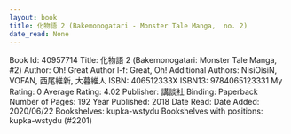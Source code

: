 ```yaml
---
layout: book
title: 化物語 2 (Bakemonogatari - Monster Tale Manga,  no. 2)
date_read: None
---
```


Book Id: 40957714
Title: 化物語 2 (Bakemonogatari: Monster Tale Manga, #2)
Author: Oh! Great
Author l-f: Great, Oh!
Additional Authors: NisiOisiN, VOFAN, 西尾維新, 大暮維人
ISBN: 406512333X
ISBN13: 9784065123331
My Rating: 0
Average Rating: 4.02
Publisher: 講談社
Binding: Paperback
Number of Pages: 192
Year Published: 2018
Date Read: 
Date Added: 2020/06/22
Bookshelves: kupka-wstydu
Bookshelves with positions: kupka-wstydu (#2201)

